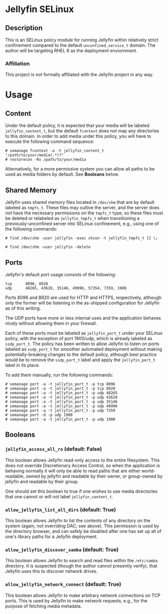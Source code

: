 # Jellyfin SELinux

## Description

This is an SELinux policy module for running Jellyfin within relatively strict confinement compared to the default `unconfined_service_t` domain. The author will be targeting RHEL 8 as the deployment enviornment.

### Affiliation

This project is not formally affiliated with the Jellyfin project in any way.

# Usage

## Content

Under the default policy, it is expected that your media will be labeled `jellyfin_content_t`, but the default `fcontext` does not map any directories to this domain.
In order to add media under this policy, you will have to execute the following command sequence:

```
# semanage fcontext -a -t jellyfin_content_t "/path/to/your/media(.*)?"
# restorecon -Rv /path/to/your/media
```

Alternatively, for a more permissive system you can allow all paths to be used as media folders by default. See **Booleans** below.

## Shared Memory

Jellyfin uses shared memory files located in `/dev/shm` that are by default labeled as `tmpfs_t`. These files may outlive the server, and the server does not have the necessary
permissions on the `tmpfs_t` type, so these files must be deleted or relabeled as `jellyfin_tmpfs_t` when transitioning a previously-unconfined server into SELinux confinement,
e.g., using one of the following commands:

```
# find /dev/shm -user jellyfin -exec chcon -t jellyfin_tmpfs_t {} \;
```
```
# find /dev/shm -user jellyfin -delete
```

## Ports

Jellyfin's default port usage consists of the following:

```
tcp      8096, 8920
udp      48265, 43628, 35146, 49996, 57354, 7359, 1900
```

Ports 8096 and 8920 are used for HTTP and HTTPS, respectively, although only the former will be listening in the as-shipped configuration for Jellyfin as of this writing.

The UDP ports have more or less internal uses and the application behaves nicely without allowing them in your firewall.

Each of these ports must be labeled as `jellyfin_port_t` under your SELinux policy, with the exception of port 1900/udp, which is already labeled as `ssdp_port_t`.
The policy has been written to allow Jellyfin to listen on ports labeled as `ssdp_port_t` for smoother automated deployment without making potentially-breaking changes
to the default policy, although best practice would be to remove the `ssdp_port_t` label and apply the `jellyfin_port_t` label in its place.

To add them manually, run the following commands:

```
# semanage port -a -t jellyfin_port_t -p tcp 8096
# semanage port -a -t jellyfin_port_t -p tcp 8920
# semanage port -a -t jellyfin_port_t -p udp 48265
# semanage port -a -t jellyfin_port_t -p udp 43628
# semanage port -a -t jellyfin_port_t -p udp 35146
# semanage port -a -t jellyfin_port_t -p udp 49996
# semanage port -a -t jellyfin_port_t -p udp 7359
# semanage port -d -p udp 1900
# semanage port -a -t jellyfin_port_t -p udp 1900
```

## Booleans

### `jellyfin_access_all_ro` (default: False)

This boolean allows Jellyfin read-only access to the entire filesystem. This does not override
Discretionary Access Control, so when the application is behaving normally it will only be able
to read paths that are either world-readable, owned by jellyfin and readable by their owner, or
group-owned by jellyfin and readable by their group.

One should set this boolean to true if one wishes to use media directories that one cannot or
will not label `jellyfin_content_t`.

### `allow_jellyfin_list_all_dirs` (default: True)

This boolean allows Jellyfin to list the contents of any directory on the system (again, not
overriding DAC; see above). This permission is used by the directory browser, and can safely
be disabled after one has set up all of one's library paths for a Jellyfin deployment.


### `allow_jellyfin_discover_samba` (default: True)

This boolean allows Jellyfin to search and read files within the `/etc/samba` directory.
It is suspected (though the author cannot presently verify), that Jellyfin uses this to
discover network drives.


### `allow_jellyfin_network_connect` (default: True)

This boolean allows Jellyfin to make arbitrary network connections on TCP ports. This is used
by Jellyfin to make network requests, e.g., for the purpose of fetching media metadata.
